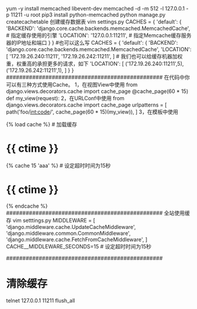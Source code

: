 yum -y install memcached libevent-dev
memcached -d -m 512 -l 127.0.0.1 -p 11211 -u root
pip3 install python-memcached
python manage.py createcachetable	创建缓存数据表
vim settings.py
CACHES = {
 'default': {
  'BACKEND': 'django.core.cache.backends.memcached.MemcachedCache', # 指定缓存使用的引擎
  'LOCATION': '127.0.0.1:11211',         # 指定Memcache缓存服务器的IP地址和端口
 }
}
#也可以这么写
CACHES = {
    'default': {
        'BACKEND': 'django.core.cache.backends.memcached.MemcachedCache',
        'LOCATION': [
            '172.19.26.240:11211',
            '172.19.26.242:11211',
        ]
        # 我们也可以给缓存机器加权重，权重高的承担更多的请求，如下
        'LOCATION': [
            ('172.19.26.240:11211',5),
            ('172.19.26.242:11211',1),
        ]
    }
 }
################################################
在代码中你可以有三种方式使用Cache。
1，在视图View中使用
from django.views.decorators.cache import cache_page
@cache_page(60 * 15)
def my_view(request):
2，在URLConf中使用
from django.views.decorators.cache import cache_page
urlpatterns = [
    path('foo/<int:code>/', cache_page(60 * 15)(my_view)),
]
3，在模板中使用
<html>
{% load cache %}    # 加载缓存
<body>
<h1>{{ ctime }}</h1>
{% cache 15 'aaa' %}   # 设定超时时间为15秒
 <h1>{{ ctime }}</h1>
{% endcache %}
</body>
</html>
################################################
全站使用缓存
vim setttings.py
MIDDLEWARE = [
    'django.middleware.cache.UpdateCacheMiddleware',
    'django.middleware.common.CommonMiddleware',
    'django.middleware.cache.FetchFromCacheMiddleware',
]
CACHE__MIDDLEWARE_SECONDS=15         # 设定超时时间为15秒

################################################
# 清除缓存
telnet 127.0.0.1 11211
flush_all

